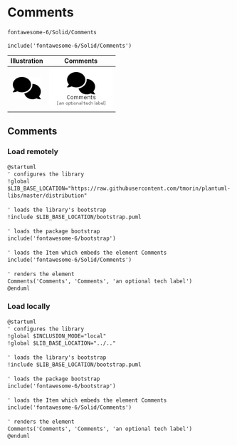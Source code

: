 # Comments


```text
fontawesome-6/Solid/Comments
```

```text
include('fontawesome-6/Solid/Comments')
```



| Illustration | Comments |
| :---: | :---: |
| ![illustration for Illustration](../../fontawesome-6/Solid/Comments.png) | ![illustration for Comments](../../fontawesome-6/Solid/Comments.Local.png) |




## Comments

### Load remotely
```plantuml
@startuml
' configures the library
!global $LIB_BASE_LOCATION="https://raw.githubusercontent.com/tmorin/plantuml-libs/master/distribution"

' loads the library's bootstrap
!include $LIB_BASE_LOCATION/bootstrap.puml

' loads the package bootstrap
include('fontawesome-6/bootstrap')

' loads the Item which embeds the element Comments
include('fontawesome-6/Solid/Comments')

' renders the element
Comments('Comments', 'Comments', 'an optional tech label')
@enduml
```

### Load locally
```plantuml
@startuml
' configures the library
!global $INCLUSION_MODE="local"
!global $LIB_BASE_LOCATION="../.."

' loads the library's bootstrap
!include $LIB_BASE_LOCATION/bootstrap.puml

' loads the package bootstrap
include('fontawesome-6/bootstrap')

' loads the Item which embeds the element Comments
include('fontawesome-6/Solid/Comments')

' renders the element
Comments('Comments', 'Comments', 'an optional tech label')
@enduml
```

